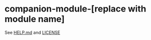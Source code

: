 # companion-module-[replace with module name]
See [HELP.md](./companion/HELP.md) and [LICENSE](./LICENSE)